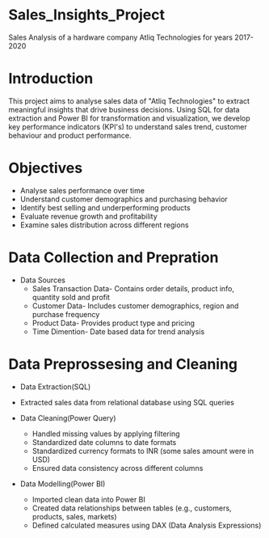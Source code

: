 
# Sales_Insights_Project

Sales Analysis of a hardware company Atliq Technologies for years 2017-2020 

# Introduction

This project aims to analyse sales data of "Atliq Technologies" to extract meaningful insights that drive business decisions. Using SQL for data extraction and Power BI for transformation and visualization, we develop key performance indicators (KPI's) to understand sales trend, customer behaviour and product performance.


# Objectives

* Analyse sales performance over time
* Understand customer demographics and purchasing behavior
* Identify best selling and underperforming products
* Evaluate revenue growth and profitability
* Examine sales distribution across different regions

# Data Collection and Prepration

* Data Sources
  * Sales Transaction Data- Contains order details, product info, quantity sold and profit
  * Customer Data- Includes customer demographics, region and purchase frequency
  * Product Data- Provides product type and pricing
  * Time Dimention- Date based data for trend analysis

# Data Preprossesing and Cleaning
 
 * Data Extraction(SQL)
  * Extracted sales data from relational database using SQL queries

 * Data Cleaning(Power Query)
   * Handled missing values by applying filtering
   * Standardized date columns to date formats
   * Standardized currency formats to INR (some sales amount were in USD)
   * Ensured data consistency across different columns

 * Data Modelling(Power BI)
   * Imported clean data into Power BI
   * Created data relationships between tables (e.g., customers, products, sales, markets)
   * Defined calculated measures using DAX (Data Analysis Expressions)  
 




























